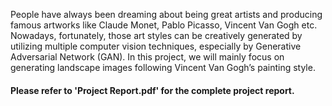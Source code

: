 People have always been dreaming about being great artists and producing famous artworks like Claude Monet, Pablo Picasso, Vincent Van Gogh etc. Nowadays, fortunately, those art styles can be creatively generated by utilizing multiple computer vision techniques, especially by Generative Adversarial Network (GAN). In this project, we will mainly focus on generating landscape images following Vincent Van Gogh’s painting style. <br>

#### Please refer to 'Project Report.pdf' for the complete project report. 
